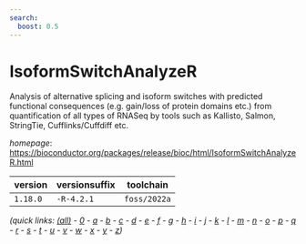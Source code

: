 ```yaml
---
search:
  boost: 0.5
---
```

# IsoformSwitchAnalyzeR

Analysis of alternative splicing and isoform switches with predicted functional consequences  (e.g. gain/loss of protein domains etc.) from quantification of all types of RNASeq by tools such as  Kallisto, Salmon, StringTie, Cufflinks/Cuffdiff etc.

*homepage*: <https://bioconductor.org/packages/release/bioc/html/IsoformSwitchAnalyzeR.html>

version | versionsuffix | toolchain
--------|---------------|----------
``1.18.0`` | ``-R-4.2.1`` | ``foss/2022a``


*(quick links: [(all)](../index.md) - [0](../0/index.md) - [a](../a/index.md) - [b](../b/index.md) - [c](../c/index.md) - [d](../d/index.md) - [e](../e/index.md) - [f](../f/index.md) - [g](../g/index.md) - [h](../h/index.md) - [i](../i/index.md) - [j](../j/index.md) - [k](../k/index.md) - [l](../l/index.md) - [m](../m/index.md) - [n](../n/index.md) - [o](../o/index.md) - [p](../p/index.md) - [q](../q/index.md) - [r](../r/index.md) - [s](../s/index.md) - [t](../t/index.md) - [u](../u/index.md) - [v](../v/index.md) - [w](../w/index.md) - [x](../x/index.md) - [y](../y/index.md) - [z](../z/index.md))*

